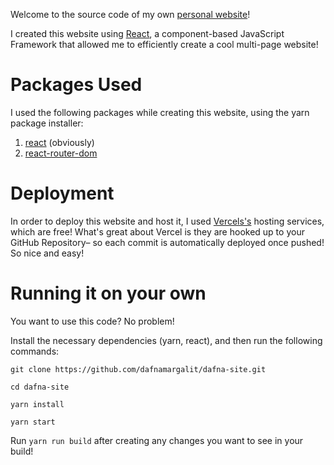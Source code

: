 Welcome to the source code of my own [personal website](https://dafna.rocks)!

I created this website using [React](https://reactjs.org/), a component-based JavaScript Framework that allowed me to efficiently create a cool multi-page website!

# Packages Used

I used the following packages while creating this website, using the yarn package installer:

1. [react](https://www.npmjs.com/package/react) (obviously)
2. [react-router-dom](https://www.npmjs.com/package/react-router-dom)

# Deployment

In order to deploy this website and host it, I used [Vercels's](https://vercel.com/) hosting services, which are free! What's great about Vercel is they are hooked up to your GitHub Repository– so each commit is automatically deployed once pushed! So nice and easy!

# Running it on your own

You want to use this code? No problem! 

Install the necessary dependencies (yarn, react), and then run the following commands:

```
git clone https://github.com/dafnamargalit/dafna-site.git

cd dafna-site

yarn install

yarn start
```

Run `yarn run build` after creating any changes you want to see in your build!
